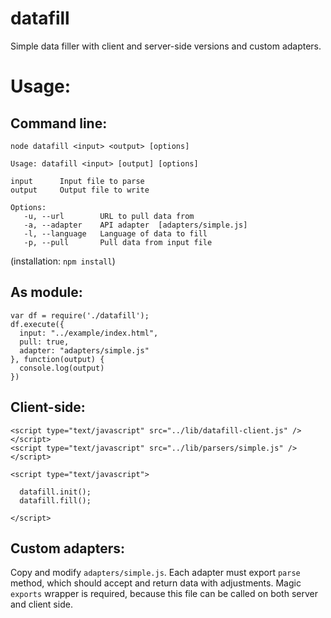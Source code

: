 # datafill

Simple data filler with client and server-side versions and custom adapters.

# Usage:

## Command line:

    node datafill <input> <output> [options]

    Usage: datafill <input> [output] [options]

    input      Input file to parse
    output     Output file to write

    Options:
       -u, --url        URL to pull data from
       -a, --adapter    API adapter  [adapters/simple.js]
       -l, --language   Language of data to fill
       -p, --pull       Pull data from input file

  (installation: `npm install`)

## As module:

    var df = require('./datafill');
    df.execute({
      input: "../example/index.html",
      pull: true,
      adapter: "adapters/simple.js"
    }, function(output) {
      console.log(output)
    })

## Client-side:

    <script type="text/javascript" src="../lib/datafill-client.js" /></script>
    <script type="text/javascript" src="../lib/parsers/simple.js" /></script>

    <script type="text/javascript">

      datafill.init();
      datafill.fill();

    </script>


## Custom adapters:

Copy and modify `adapters/simple.js`. Each adapter must export `parse` method, which should accept and return data with adjustments. Magic `exports` wrapper is required, because this file can be called on both server and client side.
